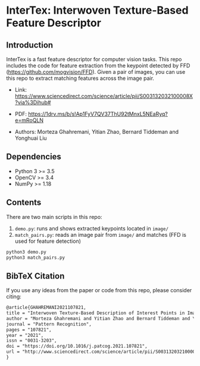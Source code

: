 # InterTex: Interwoven Texture-Based Feature Descriptor

## Introduction
InterTex is a fast feature descriptor for computer vision tasks. This repo includes the code for feature extraction from the keypoint detected by FFD (https://github.com/mogvision/FFD). Given a pair of images, you can use this repo to extract matching features across the image pair.

*  Link: https://www.sciencedirect.com/science/article/pii/S003132032100008X?via%3Dihub#

*  PDF: https://1drv.ms/b/s!Ap1FyV7QV37ThU92tMnxL5NEaRyq?e=mRoQLN

* Authors: Morteza Ghahremani, Yitian Zhao, Bernard Tiddeman and Yonghuai Liu



## Dependencies
* Python 3 >= 3.5
* OpenCV >= 3.4 
* NumPy >= 1.18


## Contents
There are two main scripts in this repo:

1. `demo.py`: runs and shows extracted keypoints located in `image/`
2. `match_pairs.py`: reads an image pair from `image/` and matches (FFD is used for feature detection)

```sh
python3 demo.py
python3 match_pairs.py
```


## BibTeX Citation
If you use any ideas from the paper or code from this repo, please consider citing:

```txt
@article{GHAHREMANI2021107821,
title = "Interwoven Texture-Based Description of Interest Points in Images",
author = "Morteza Ghahremani and Yitian Zhao and Bernard Tiddeman and Yonghuai Liu",
journal = "Pattern Recognition",
pages = "107821",
year = "2021",
issn = "0031-3203",
doi = "https://doi.org/10.1016/j.patcog.2021.107821",
url = "http://www.sciencedirect.com/science/article/pii/S003132032100008X",
}
```
